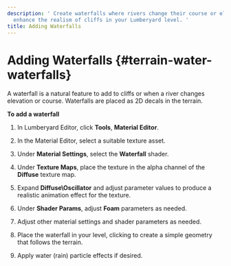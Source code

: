 ```yaml
---
description: ' Create waterfalls where rivers change their course or elevation to
  enhance the realism of cliffs in your Lumberyard level. '
title: Adding Waterfalls
---
```

# Adding Waterfalls {#terrain-water-waterfalls}

A waterfall is a natural feature to add to cliffs or when a river changes elevation or course\. Waterfalls are placed as 2D decals in the terrain\.

**To add a waterfall**

1. In Lumberyard Editor, click **Tools**, **Material Editor**\.

1. In the Material Editor, select a suitable texture asset\.

1. Under **Material Settings**, select the **Waterfall** shader\.

1. Under **Texture Maps**, place the texture in the alpha channel of the **Diffuse** texture map\.

1. Expand **Diffuse\\Oscillator** and adjust parameter values to produce a realistic animation effect for the texture\.

1. Under **Shader Params**, adjust **Foam** parameters as needed\.

1. Adjust other material settings and shader parameters as needed\.

1. Place the waterfall in your level, clicking to create a simple geometry that follows the terrain\.

1. Apply water \(rain\) particle effects if desired\.